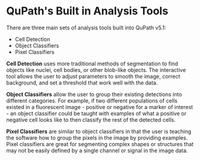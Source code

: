 # QuPath's Built in Analysis Tools
There are three main sets of analysis tools built into QuPath v5.1:
- Cell Detection
- Object Classifiers
- Pixel Classifiers

**Cell Detection** uses more traditional methods of segmentation to find objects like nuclei, cell bodies, or other blob-like objects. The interactive tool allows the user to adjust parameters to smooth the image, correct background, and set a threshold that work well with the data.

**Object Classifiers** allow the user to group their existing detections into different categories. For example, if two different populations of cells existed in a fluorescent image - positive or negative for a marker of interest - an object classifier could be taught with examples of what a positive or negative cell looks like to then classify the rest of the detected cells.

**Pixel Classifiers** are similar to object classifiers in that the user is teaching the software how to group the pixels in the image by providing examples. Pixel classifiers are great for segmenting complex shapes or structures that may not be easily defined by a single channel or signal in the image data.
